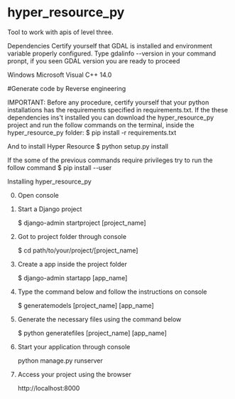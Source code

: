 # hyper_resource_py
Tool to work with apis of level three.

Dependencies
Certify yourself that GDAL is installed and environment variable properly configured. Type gdalinfo --version in your command pronpt, if you seen GDAL version you are ready to proceed

Windows
Microsoft Visual C++ 14.0

#Generate code by Reverse engineering

IMPORTANT:
Before any procedure, certify yourself that your python installations has the requirements specified in requirements.txt.
If the these dependencies ins't installed you can download the hyper_resource_py project and run the follow commands on the terminal, inside the hyper_resource_py folder:
$ pip install -r requirements.txt

And to install Hyper Resource
$ python setup.py install

If the some of the previous commands require privileges try to run the follow command
$ pip install --user

Installing hyper_resource_py

0. Open console

1. Start a Django project

	$ django-admin startproject [project_name]

2. Got to project folder through console

	$ cd path/to/your/project/[project_name]

3. Create a app inside the project folder

	$ django-admin startapp [app_name]
	
4. Type the command below and follow the instructions on console

	$ generatemodels [project_name] [app_name]

6. Generate the necessary files using the command below

	$ python generatefiles [project_name] [app_name]

7. Start your application through console

	python manage.py runserver

8. Access your project using the browser

	http://localhost:8000
